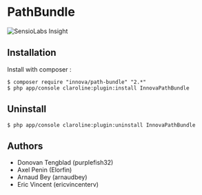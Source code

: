 # PathBundle

![SensioLabs Insight][1]

## Installation

Install with composer :

    $ composer require "innova/path-bundle" "2.*" 
    $ php app/console claroline:plugin:install InnovaPathBundle

## Uninstall 

    $ php app/console claroline:plugin:uninstall InnovaPathBundle 

## Authors

* Donovan Tengblad (purplefish32)
* Axel Penin (Elorfin)
* Arnaud Bey (arnaudbey)
* Eric Vincent (ericvincenterv)

[1]: https://insight.sensiolabs.com/projects/91c3195e-8056-40e9-b1d3-e5cc10230e4f/small.png
